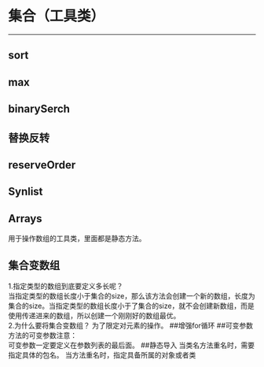 # 集合（工具类）

----------
## sort
## max
## binarySerch
## 替换反转
## reserveOrder
## Synlist
## Arrays
用于操作数组的工具类，里面都是静态方法。
## 集合变数组
1.指定类型的数组到底要定义多长呢？  
当指定类型的数组长度小于集合的size，那么该方法会创建一个新的数组，长度为集合的size。当指定类型的数组长度小于了集合的size，就不会创建新数组，而是使用传递进来的数组，所以创建一个刚刚好的数组最优。  
2.为什么要将集合变数组？
为了限定对元素的操作。
##增强for循环
##可变参数
方法的可变参数注意：  
可变参数一定要定义在参数列表的最后面。
##静态导入
当类名方法重名时，需要指定具体的包名。
当方法重名时，指定具备所属的对象或者类  
